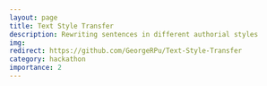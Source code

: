 ```yaml
---
layout: page
title: Text Style Transfer
description: Rewriting sentences in different authorial styles
img:
redirect: https://github.com/GeorgeRPu/Text-Style-Transfer
category: hackathon
importance: 2
---
```

